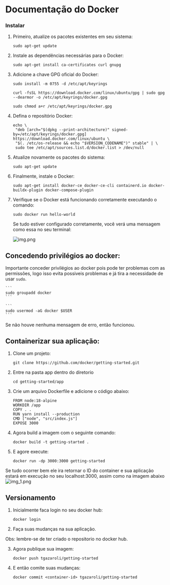 # Documentação do Docker
###  Instalar 

1. Primeiro, atualize os pacotes existentes em seu sistema:

   ```
   sudo apt-get update
   ```

2. Instale as dependências necessárias para o Docker:

   ```
   sudo apt-get install ca-certificates curl gnupg
   ```

3. Adicione a chave GPG oficial do Docker:

   ```
   sudo install -m 0755 -d /etc/apt/keyrings
   ```
   
    ```
    curl -fsSL https://download.docker.com/linux/ubuntu/gpg | sudo gpg --dearmor -o /etc/apt/keyrings/docker.gpg
    ```

    ```
   sudo chmod a+r /etc/apt/keyrings/docker.gpg
   ```
   
4. Defina o repositório Docker:
   
   ```
   echo \
    "deb [arch="$(dpkg --print-architecture)" signed-by=/etc/apt/keyrings/docker.gpg] https://download.docker.com/linux/ubuntu \
    "$(. /etc/os-release && echo "$VERSION_CODENAME")" stable" | \
    sudo tee /etc/apt/sources.list.d/docker.list > /dev/null 
   ```

5. Atualize novamente os pacotes do sistema:

   ```
   sudo apt-get update
   ```

6. Finalmente, instale o Docker:

   ```
   sudo apt-get install docker-ce docker-ce-cli containerd.io docker-buildx-plugin docker-compose-plugin
   ```

7. Verifique se o Docker está funcionando corretamente executando o comando:

   ```
   sudo docker run hello-world
   ```

   Se tudo estiver configurado corretamente, você verá uma mensagem como essa no seu terminal:

    ![img.png](img.png)


## Concedendo privilégios ao docker:

Importante conceder privilégios ao docker pois pode ter problemas com as permissões, logo isso evita possiveis problemas e já tira a necessidade de usar `sudo`.

    ```
    sudo groupadd docker
    ```

    ```
    sudo usermod -aG docker $USER
    ```
Se não houve nenhuma mensagem de erro, então funcionou.

    

## Containerizar sua aplicação:
1) Clone um projeto:
   
   ```
   git clone https://github.com/docker/getting-started.git
   ```

2) Entre na pasta app dentro do diretorio

   ```
   cd getting-started/app
   ```
   
4) Crie um arquivo Dockerfile e adicione o código abaixo:

   ```
   FROM node:18-alpine
   WORKDIR /app
   COPY . .
   RUN yarn install --production
   CMD ["node", "src/index.js"]
   EXPOSE 3000
   ```

4) Agora build a imagem com o seguinte comando:
   
   ```
   docker build -t getting-started .
   ```
   
5) E agore execute:

   ```
   docker run -dp 3000:3000 getting-started
   ```
   
Se tudo ocorrer bem ele ira retornar o ID do container  e sua aplicação  estará em execução no seu localhost:3000, assim como na imagem abaixo
![img_1.png](img_1.png)



## Versionamento


1) Inicialmente faca login no seu docker hub:

   ```
   docker login
   ```
   
2) Faça suas mudanças na sua aplicação.

Obs: lembre-se de ter criado o repositorio no docker hub.

3) Agora publique sua imagem:

   ```
   docker push tgazaroli/getting-started
   ```

4) E então comite suas mudanças:
   ```
   docker commit <container-id> tgazaroli/getting-started
   ```
   
   
   


